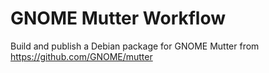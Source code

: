 # GNOME Mutter Workflow
Build and publish a Debian package for GNOME Mutter from https://github.com/GNOME/mutter
